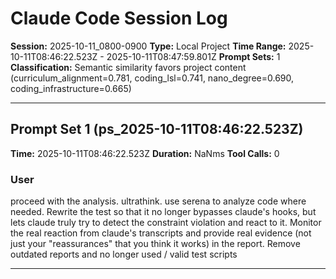 # Claude Code Session Log

**Session:** 2025-10-11_0800-0900
**Type:** Local Project
**Time Range:** 2025-10-11T08:46:22.523Z - 2025-10-11T08:47:59.801Z
**Prompt Sets:** 1
**Classification:** Semantic similarity favors project content (curriculum_alignment=0.781, coding_lsl=0.741, nano_degree=0.690, coding_infrastructure=0.665)

---

<a name="ps_2025-10-11T08:46:22.523Z"></a>
## Prompt Set 1 (ps_2025-10-11T08:46:22.523Z)

**Time:** 2025-10-11T08:46:22.523Z
**Duration:** NaNms
**Tool Calls:** 0

### User

proceed with the analysis. ultrathink. use serena to analyze code where needed. Rewrite the test so that it no longer bypasses claude's hooks, but lets claude truly try to detect the constraint violation and react to it. Monitor the real reaction from claude's transcripts and provide real evidence (not just your "reassurances" that you think it works) in the report. Remove outdated reports and no longer used / valid test scripts

---

